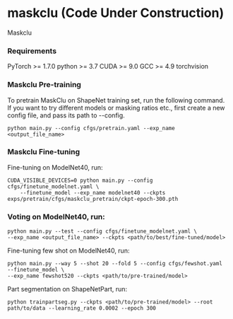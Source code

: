 # maskclu (Code Under Construction)
Maskclu


### Requirements
PyTorch >= 1.7.0
python >= 3.7
CUDA >= 9.0
GCC >= 4.9
torchvision

### Maskclu Pre-training
To pretrain MaskClu on ShapeNet training set, run the following command. If you want to try different models or masking ratios etc., first create a new config file, and pass its path to --config.

```
python main.py --config cfgs/pretrain.yaml --exp_name <output_file_name> 
```


### Maskclu Fine-tuning
Fine-tuning on ModelNet40, run:

```
CUDA_VISIBLE_DEVICES=0 python main.py --config cfgs/finetune_modelnet.yaml \
    --finetune_model --exp_name modelnet40 --ckpts exps/pretrain/cfgs/maskclu_pretrain/ckpt-epoch-300.pth
```

### Voting on ModelNet40, run:

```
python main.py --test --config cfgs/finetune_modelnet.yaml \
--exp_name <output_file_name> --ckpts <path/to/best/fine-tuned/model>
```

Fine-tuning few shot on ModelNet40, run:
```
python main.py --way 5 --shot 20 --fold 5 --config cfgs/fewshot.yaml  --finetune_model \
--exp_name fewshot520 --ckpts <path/to/pre-trained/model>
```

Part segmentation on ShapeNetPart, run:
```
python trainpartseg.py --ckpts <path/to/pre-trained/model> --root path/to/data --learning_rate 0.0002 --epoch 300
```